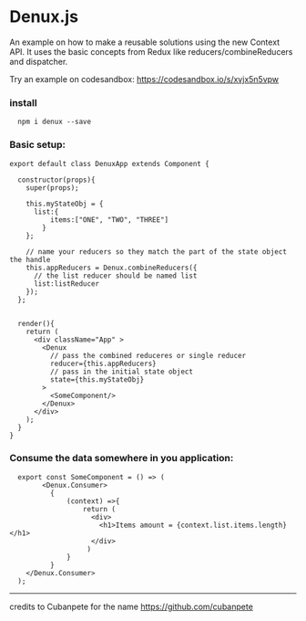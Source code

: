 # Denux.js
An example on how to make a reusable solutions using the new Context API. It uses the basic concepts from Redux like reducers/combineReducers and dispatcher. 

Try an example on codesandbox: https://codesandbox.io/s/xvjx5n5vpw

### install

      npm i denux --save

### Basic setup:

    export default class DenuxApp extends Component {

      constructor(props){
        super(props);
        
        this.myStateObj = {
          list:{             
              items:["ONE", "TWO", "THREE"]
            }        
        };

        // name your reducers so they match the part of the state object the handle
        this.appReducers = Denux.combineReducers({
          // the list reducer should be named list
          list:listReducer          
        });
      };


      render(){
        return (
          <div className="App" >            
            <Denux
              // pass the combined reduceres or single reducer
              reducer={this.appReducers}
              // pass in the initial state object
              state={this.myStateObj}
            >
              <SomeComponent/>              
            </Denux>
          </div>
        );
      }
    }

      
      
### Consume the data somewhere in you application:
      
      export const SomeComponent = () => (
            <Denux.Consumer>      
              {
                  (context) =>{
                      return (
                        <div>
                          <h1>Items amount = {context.list.items.length}</h1>
                        </div>
                       )
                  }
              }
        </Denux.Consumer>
      );
      
****      
credits to Cubanpete for the name https://github.com/cubanpete
